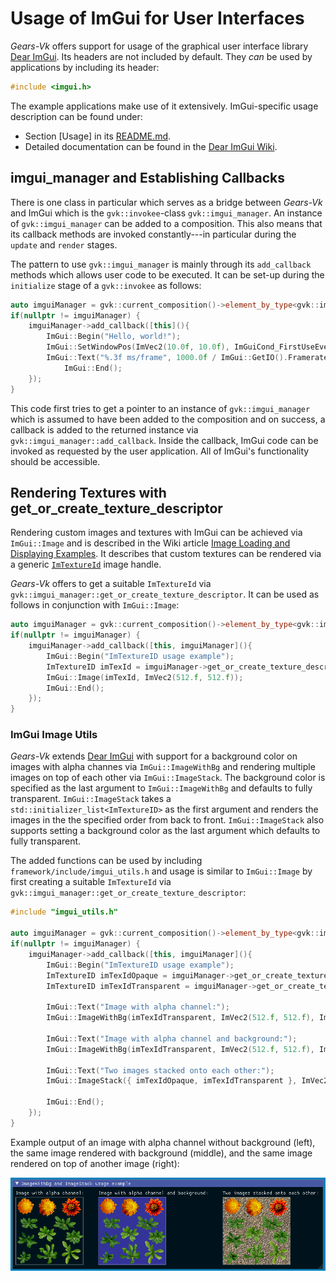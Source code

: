 # Usage of ImGui for User Interfaces

_Gears-Vk_ offers support for usage of the graphical user interface library [Dear ImGui](https://github.com/ocornut/imgui). Its headers are not included by default.
They _can_ be used by applications by including its header:
```cpp
#include <imgui.h>
```
The example applications make use of it extensively. ImGui-specific usage description can be found under:

- Section [Usage] in its [README.md](https://github.com/ocornut/imgui).
- Detailed documentation can be found in the [Dear ImGui Wiki](https://github.com/ocornut/imgui/wiki).

## imgui_manager and Establishing Callbacks

There is one class in particular which serves as a bridge between _Gears-Vk_ and ImGui which is the `gvk::invokee`-class `gvk::imgui_manager`. 
An instance of `gvk::imgui_manager` can be added to a composition. This also means that its callback methods are invoked constantly---in particular during the `update` and `render` stages.

The pattern to use `gvk::imgui_manager` is mainly through its `add_callback` methods which allows user code to be executed.
It can be set-up during the `initialize` stage of a `gvk::invokee` as follows:

```cpp
auto imguiManager = gvk::current_composition()->element_by_type<gvk::imgui_manager>();
if(nullptr != imguiManager) {
	imguiManager->add_callback([this](){	
		ImGui::Begin("Hello, world!");
		ImGui::SetWindowPos(ImVec2(10.0f, 10.0f), ImGuiCond_FirstUseEver);
		ImGui::Text("%.3f ms/frame", 1000.0f / ImGui::GetIO().Framerate);
    		ImGui::End();
  	});
}
```

This code first tries to get a pointer to an instance of `gvk::imgui_manager` which is assumed to have been added to the composition and on success, a callback is added to the returned instance via `gvk::imgui_manager::add_callback`. Inside the callback, ImGui code can be invoked as requested by the user application. All of ImGui's functionality should be accessible. 

## Rendering Textures with get_or_create_texture_descriptor

Rendering custom images and textures with ImGui can be achieved via `ImGui::Image` and is described in the Wiki article [Image Loading and Displaying Examples](https://github.com/ocornut/imgui/wiki/Image-Loading-and-Displaying-Examples). It describes that custom textures can be rendered via a generic [`ImTextureId`](https://github.com/ocornut/imgui/wiki/Image-Loading-and-Displaying-Examples#about-imtextureid) image handle. 

_Gears-Vk_ offers to get a suitable `ImTextureId` via `gvk::imgui_manager::get_or_create_texture_descriptor`. It can be used as follows in conjunction with `ImGui::Image`:

```cpp
auto imguiManager = gvk::current_composition()->element_by_type<gvk::imgui_manager>();
if(nullptr != imguiManager) {
	imguiManager->add_callback([this, imguiManager](){	
		ImGui::Begin("ImTextureID usage example");
		ImTextureID imTexId = imguiManager->get_or_create_texture_descriptor(avk::referenced(mMyImageSampler)); // mMyImageSampler is of type avk::image_sampler 
		ImGui::Image(imTexId, ImVec2(512.f, 512.f));
		ImGui::End();
	});
}
```

### ImGui Image Utils

_Gears-Vk_ extends [Dear ImGui](https://github.com/ocornut/imgui) with support for a background color on images with alpha channes via `ImGui::ImageWithBg` and rendering multiple images on top of each other via `ImGui::ImageStack`. The background color is specified as the last argument to `ImGui::ImageWithBg` and defaults to fully transparent. `ImGui::ImageStack` takes a `std::initializer_list<ImTextureID>` as the first argument and renders the images in the the specified order from back to front. `ImGui::ImageStack` also supports setting a background color as the last argument which defaults to fully transparent.

The added functions can be used by including `framework/include/imgui_utils.h` and usage is similar to `ImGui::Image` by first creating a suitable `ImTextureId` via `gvk::imgui_manager::get_or_create_texture_descriptor`:

```cpp
#include "imgui_utils.h"

auto imguiManager = gvk::current_composition()->element_by_type<gvk::imgui_manager>();
if(nullptr != imguiManager) {
	imguiManager->add_callback([this, imguiManager](){	
		ImGui::Begin("ImTextureID usage example");
		ImTextureID imTexIdOpaque = imguiManager->get_or_create_texture_descriptor(avk::referenced(myImageSamplerOpaque)); // mMyImageSamplerOpaque is of type avk::image_sampler 
		ImTextureID imTexIdTransparent = imguiManager->get_or_create_texture_descriptor(avk::referenced(myImageSamplerTransparent)); // mMyImageSamplerBack is of type avk::image_sampler 

		ImGui::Text("Image with alpha channel:");
		ImGui::ImageWithBg(imTexIdTransparent, ImVec2(512.f, 512.f), ImVec2(0,0), ImVec2(1,1), ImVec4(1.0f,1.0f,1.0f,1.0f), ImVec4(1.0f,1.0f,1.0f,0.5f), ImVec4(0.0f, 0.0f, 0.0f, 0.0f));

		ImGui::Text("Image with alpha channel and background:");
		ImGui::ImageWithBg(imTexIdTransparent, ImVec2(512.f, 512.f), ImVec2(0,0), ImVec2(1,1), ImVec4(1.0f,1.0f,1.0f,1.0f), ImVec4(1.0f,1.0f,1.0f,0.5f), ImVec4(0.2f, 0.2f, 0.6f, 1.0f));

		ImGui::Text("Two images stacked onto each other:");
		ImGui::ImageStack({ imTexIdOpaque, imTexIdTransparent }, ImVec2(512.f, 512.f), ImVec2(0, 0), ImVec2(1, 1), ImVec4(1.0f, 1.0f, 1.0f, 1.0f), ImVec4(1.0f, 1.0f, 1.0f, 0.5f), ImVec4(0.0f, 0.0f, 0.0f, 0.0f));

		ImGui::End();
	});
}
```
Example output of an image with alpha channel without background (left), the same image rendered with background (middle), and the same image rendered on top of another image (right):

![ImGui image utils output](images/imgui_image-with-bg_and_image-stack_example.png)

